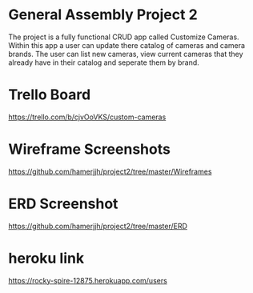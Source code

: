 # General Assembly Project 2
The project is a fully functional CRUD app called Customize Cameras. Within this app a user can update there catalog of cameras and camera brands. The user can list new cameras, view current cameras that they already have in their catalog and seperate them by brand.

# Trello Board
https://trello.com/b/cjvOoVKS/custom-cameras

# Wireframe Screenshots
https://github.com/hamerjjh/project2/tree/master/Wireframes

# ERD Screenshot 
https://github.com/hamerjjh/project2/tree/master/ERD

# heroku link
https://rocky-spire-12875.herokuapp.com/users
